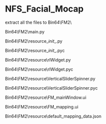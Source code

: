# NFS_Facial_Mocap

extract all the files to Bin64\FM2\

Bin64\FM2\main.py


Bin64\FM2\resource\__init__.py


Bin64\FM2\resource\__init__.pyc


Bin64\FM2\resource\rlWidget.py


Bin64\FM2\resource\rlWidget.pyc


Bin64\FM2\resource\VerticalSliderSpinner.py


Bin64\FM2\resource\VerticalSliderSpinner.pyc


Bin64\FM2\resource\FM_mainWindow.ui


Bin64\FM2\resource\FM_mapping.ui


Bin64\FM2\resource\default_mapping_data.json
          
